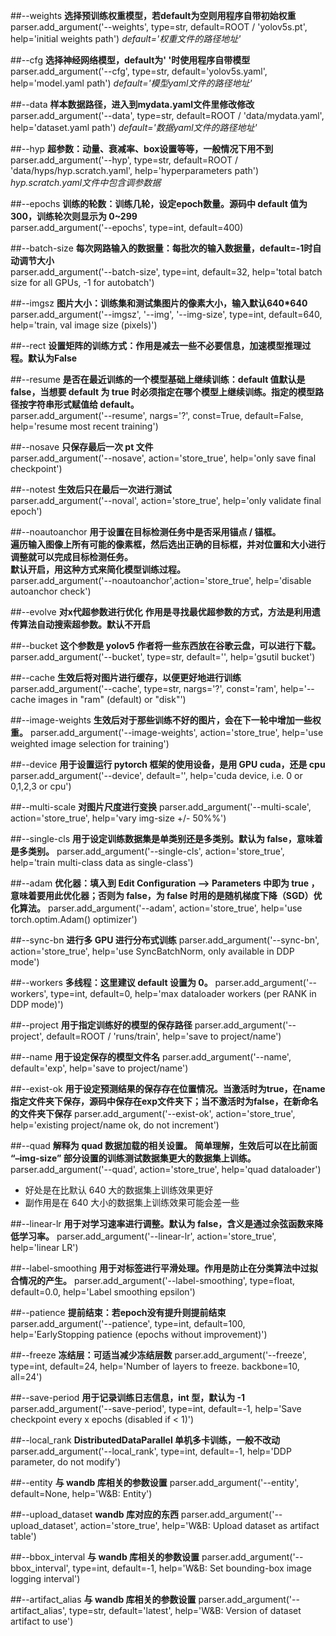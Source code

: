 ##--weights
**选择预训练权重模型，若default为空则用程序自带初始权重**  
parser.add_argument('--weights', type=str, default=ROOT / 'yolov5s.pt', help='initial weights path')
*default='权重文件的路径地址'*

##--cfg
**选择神经网络模型，default为' '时使用程序自带模型**  
parser.add_argument('--cfg', type=str, default='yolov5s.yaml', help='model.yaml path')
*default='模型yaml文件的路径地址'*

##--data
**样本数据路径，进入到mydata.yaml文件里修改修改**  
parser.add_argument('--data', type=str, default=ROOT / 'data/mydata.yaml', help='dataset.yaml path')
*default='数据yaml文件的路径地址'*

##--hyp
**超参数：动量、衰减率、box设置等等，一般情况下用不到**  
parser.add_argument('--hyp', type=str, default=ROOT / 'data/hyps/hyp.scratch.yaml', help='hyperparameters path')  
*hyp.scratch.yaml文件中包含调参数据*  

##--epochs
**训练的轮数：训练几轮，设定epoch数量。源码中 default 值为 300，训练轮次则显示为 0~299**  
parser.add_argument('--epochs', type=int, default=400)  

##--batch-size
**每次网路输入的数据量：每批次的输入数据量，default=-1时自动调节大小**  
parser.add_argument('--batch-size', type=int, default=32, help='total batch size for all GPUs, -1 for autobatch')  

##--imgsz
**图片大小：训练集和测试集图片的像素大小，输入默认640*640**  
parser.add_argument('--imgsz', '--img', '--img-size', type=int, default=640, help='train, val image size (pixels)')

##--rect
**设置矩阵的训练方式：作用是减去一些不必要信息，加速模型推理过程。默认为False**

##--resume
**是否在最近训练的一个模型基础上继续训练：default 值默认是 false，当想要 default 为 true 时必须指定在哪个模型上继续训练。指定的模型路径按字符串形式赋值给 default。**  
parser.add_argument('--resume', nargs='?', const=True, default=False, help='resume most recent training')

##--nosave
**只保存最后一次 pt 文件**  
parser.add_argument('--nosave', action='store_true', help='only save final checkpoint')

##--notest
**生效后只在最后一次进行测试**  
parser.add_argument('--noval', action='store_true', help='only validate final epoch')

##--noautoanchor
**用于设置在目标检测任务中是否采用锚点 / 锚框。**  
**遍历输入图像上所有可能的像素框，然后选出正确的目标框，并对位置和大小进行调整就可以完成目标检测任务。**  
**默认开启，用这种方式来简化模型训练过程。**  
parser.add_argument('--noautoanchor',action='store_true', help='disable autoanchor check')

##--evolve
**对x代超参数进行优化**
**作用是寻找最优超参数的方式，方法是利用遗传算法自动搜索超参数。默认不开启**

##--bucket
**这个参数是 yolov5 作者将一些东西放在谷歌云盘，可以进行下载。**
parser.add_argument('--bucket', type=str, default='', help='gsutil bucket')

##--cache
**生效后将对图片进行缓存，以便更好地进行训练**
parser.add_argument('--cache', type=str, nargs='?', const='ram', help='--cache images in "ram" (default) or "disk"')

##--image-weights
**生效后对于那些训练不好的图片，会在下一轮中增加一些权重。**
parser.add_argument('--image-weights', action='store_true', help='use weighted image selection for training')

##--device
**用于设置运行 pytorch 框架的使用设备，是用 GPU cuda，还是 cpu**
parser.add_argument('--device', default='', help='cuda device, i.e. 0 or 0,1,2,3 or cpu')

##--multi-scale
**对图片尺度进行变换**
parser.add_argument('--multi-scale', action='store_true', help='vary img-size +/- 50%%')

##--single-cls
**用于设定训练数据集是单类别还是多类别。默认为 false，意味着是多类别。**
parser.add_argument('--single-cls', action='store_true', help='train multi-class data as single-class')

##--adam
**优化器：填入到 Edit Configuration --> Parameters 中即为 true ，意味着要用此优化器；否则为 false，为 false 时用的是随机梯度下降（SGD）优化算法。**
parser.add_argument('--adam', action='store_true', help='use torch.optim.Adam() optimizer')

##--sync-bn
**进行多 GPU 进行分布式训练**
parser.add_argument('--sync-bn', action='store_true', help='use SyncBatchNorm, only available in DDP mode')

##--workers
**多线程：这里建议 default 设置为 0。**
parser.add_argument('--workers', type=int, default=0, help='max dataloader workers (per RANK in DDP mode)')


##--project
**用于指定训练好的模型的保存路径**
parser.add_argument('--project', default=ROOT / 'runs/train', help='save to project/name')

##--name
**用于设定保存的模型文件名**
parser.add_argument('--name', default='exp', help='save to project/name')

##--exist-ok
**用于设定预测结果的保存存在位置情况。当激活时为true，在name指定文件夹下保存，源码中保存在exp文件夹下；当不激活时为false，在新命名的文件夹下保存**
parser.add_argument('--exist-ok', action='store_true', help='existing project/name ok, do not increment')

##--quad
**解释为 quad 数据加载的相关设置。**
**简单理解，生效后可以在比前面 “–img-size” 部分设置的训练测试数据集更大的数据集上训练。**
parser.add_argument('--quad', action='store_true', help='quad dataloader')
* 好处是在比默认 640 大的数据集上训练效果更好
* 副作用是在 640 大小的数据集上训练效果可能会差一些

##--linear-lr
**用于对学习速率进行调整。默认为 false，含义是通过余弦函数来降低学习率。**
parser.add_argument('--linear-lr', action='store_true', help='linear LR')

##--label-smoothing
**用于对标签进行平滑处理。作用是防止在分类算法中过拟合情况的产生。**
parser.add_argument('--label-smoothing', type=float, default=0.0, help='Label smoothing epsilon')

##--patience
**提前结束：若epoch没有提升则提前结束**
parser.add_argument('--patience', type=int, default=100, help='EarlyStopping patience (epochs without improvement)')

##--freeze
**冻结层：可适当减少冻结层数**
parser.add_argument('--freeze', type=int, default=24, help='Number of layers to freeze. backbone=10, all=24')

##--save-period
**用于记录训练日志信息，int 型，默认为 -1**
parser.add_argument('--save-period', type=int, default=-1, help='Save checkpoint every x epochs (disabled if < 1)')

##--local_rank
**DistributedDataParallel 单机多卡训练，一般不改动**
parser.add_argument('--local_rank', type=int, default=-1, help='DDP parameter, do not modify')

##--entity
**与 wandb 库相关的参数设置**
parser.add_argument('--entity', default=None, help='W&B: Entity')

##--upload_dataset
**wandb 库对应的东西**
parser.add_argument('--upload_dataset', action='store_true', help='W&B: Upload dataset as artifact table')

##--bbox_interval
**与 wandb 库相关的参数设置**
parser.add_argument('--bbox_interval', type=int, default=-1, help='W&B: Set bounding-box image logging interval')

##--artifact_alias
**与 wandb 库相关的参数设置**
parser.add_argument('--artifact_alias', type=str, default='latest', help='W&B: Version of dataset artifact to use')










